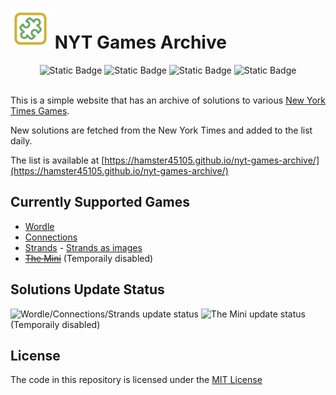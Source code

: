 # <img src="site/favicon.svg" width="64" height="64" alt="Favicon"> NYT Games Archive 

<div align="center">

  <img alt="Static Badge" src="https://img.shields.io/badge/Python-8A2BE2?style=for-the-badge&logo=python&logoColor=white&color=blue">
  <img alt="Static Badge" src="https://img.shields.io/badge/GitHub%20Actions%20-8A2BE2?style=for-the-badge&logo=github&color=000000">
  <img alt="Static Badge" src="https://img.shields.io/badge/JavaScript-8A2BE2?style=for-the-badge&logo=javascript&color=yellow&logoColor=white">
  <img alt="Static Badge" src="https://img.shields.io/badge/HTML-8A2BE2?style=for-the-badge&color=orange">

</div>

<br/>

This is a simple website that has an archive of solutions to various [New York Times Games](https://www.nytimes.com/crosswords). 

New solutions are fetched from the New York Times and added to the list daily.

The list is available at [https://hamster45105.github.io/nyt-games-archive/](https://hamster45105.github.io/nyt-games-archive/)

## Currently Supported Games

- [Wordle](https://raw.githubusercontent.com/Hamster45105/nyt-games-archive/main/solutions/wordle_solutions.json)
- [Connections](https://raw.githubusercontent.com/Hamster45105/nyt-games-archive/main/solutions/connections_solutions.json)
- [Strands](https://raw.githubusercontent.com/Hamster45105/nyt-games-archive/main/solutions/strands_solutions.json) - [Strands as images](https://github.com/Hamster45105/nyt-games-archive/tree/main/solutions/strands)
- ~~[The Mini](https://raw.githubusercontent.com/Hamster45105/nyt-games-archive/main/solutions/mini_solutions.json)~~ (Temporaily disabled)


## Solutions Update Status
<img src="https://img.shields.io/github/actions/workflow/status/Hamster45105/nyt-games-archive/update_wordle_connections_strands.yml?style=for-the-badge&label=Wordle%2FConnections%2FStrands" alt="Wordle/Connections/Strands update status" />
<img src="https://img.shields.io/github/actions/workflow/status/Hamster45105/nyt-games-archive/update_mini.yml?style=for-the-badge&label=The Mini" alt="The Mini update status" /> (Temporaily disabled)

## License

The code in this repository is licensed under the [MIT License](/LICENSE)
